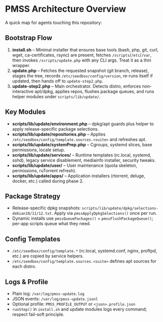 # PMSS Architecture Overview

A quick map for agents touching this repository:

## Bootstrap Flow
1. **install.sh** – Minimal installer that ensures base tools (bash, php, git, curl, wget, ca-certificates, rsync) are present, fetches `/scripts`/`/etc`/`/var`, then invokes `/scripts/update.php` with any CLI args. Treat it as a thin wrapper.
2. **update.php** – Fetches the requested snapshot (git branch, release), stages the tree, records `/etc/seedbox/config/version`, re-runs itself if updated, then hands off to `update-step2.php`.
3. **update-step2.php** – Main orchestrator. Detects distro, enforces non-interactive apt/dpkg, applies repos, flushes package queues, and runs helper modules under `scripts/lib/update/`.

## Key Modules
- **scripts/lib/update/environment.php** – dpkg/apt guards plus helper to apply release-specific package selections.
- **scripts/lib/update/repositories.php** – Applies `/etc/seedbox/config/template.sources.<suite>` and refreshes apt.
- **scripts/lib/update/systemPrep.php** – Cgroups, systemd slices, base permissions, locale setup.
- **scripts/lib/update/services/** – Runtime templates (rc.local, systemd, sshd), legacy service disablement, mediainfo installer, security tweaks.
- **scripts/lib/update/user/** – User maintenance (quota skeleton, permissions, ruTorrent refresh).
- **scripts/lib/update/apps/** – Application installers (rtorrent, deluge, docker, etc.) called during phase 2.

## Package Strategy
- Release-specific dpkg snapshots: `scripts/lib/update/dpkg/selections-debian10/11/12.txt`. Apply via `pmssApplyDpkgSelections()` once per run.
- Dynamic installs use `pmssQueuePackages()` + `pmssFlushPackageQueue()`; per-app scripts queue what they need.

## Config Templates
- `/etc/seedbox/config/template.*` (rc.local, systemd.conf, nginx, proftpd, etc.) are copied by service helpers.
- `/etc/seedbox/config/template.sources.<suite>` defines apt sources for each distro.

## Logs & Profile
- Plain log: `/var/log/pmss-update.log`
- JSON events: `/var/log/pmss-update.jsonl`
- Optional profile: `PMSS_PROFILE_OUTPUT` or `<json>.profile.json`
- `runStep()` in `install.sh` and update modules logs every command; respect fail-soft principle.
